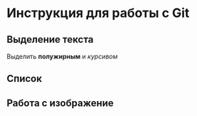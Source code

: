 # Инструкция для работы с Git

## Выделение текста

Выделить **полужирным** и _курсивом_


## Список 

## Работа с изображение 